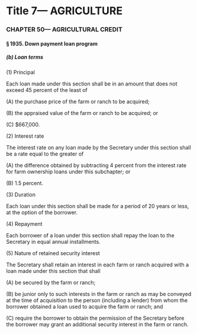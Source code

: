 
# Title 7— AGRICULTURE
### CHAPTER 50— AGRICULTURAL CREDIT
#### § 1935. Down payment loan program
##### (b) Loan terms

(1) Principal

Each loan made under this section shall be in an amount that does not exceed 45 percent of the least of

(A) the purchase price of the farm or ranch to be acquired;

(B) the appraised value of the farm or ranch to be acquired; or

(C) $667,000.

(2) Interest rate

The interest rate on any loan made by the Secretary under this section shall be a rate equal to the greater of

(A) the difference obtained by subtracting 4 percent from the interest rate for farm ownership loans under this subchapter; or

(B) 1.5 percent.

(3) Duration

Each loan under this section shall be made for a period of 20 years or less, at the option of the borrower.

(4) Repayment

Each borrower of a loan under this section shall repay the loan to the Secretary in equal annual installments.

(5) Nature of retained security interest

The Secretary shall retain an interest in each farm or ranch acquired with a loan made under this section that shall

(A) be secured by the farm or ranch;

(B) be junior only to such interests in the farm or ranch as may be conveyed at the time of acquisition to the person (including a lender) from whom the borrower obtained a loan used to acquire the farm or ranch; and

(C) require the borrower to obtain the permission of the Secretary before the borrower may grant an additional security interest in the farm or ranch.
